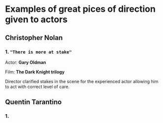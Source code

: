 # Examples of great pices of direction given to actors

## Christopher Nolan

### 1. **`"There is more at stake"`**

Actor: **Gary Oldman**

Film: **The Dark Knight trilogy**

Director clarified stakes in the scene for the experienced actor allowing him to act with correct level of care.

## Quentin Tarantino

### 1.
